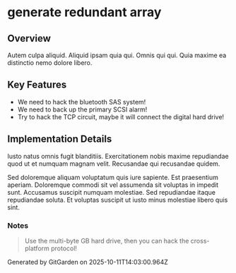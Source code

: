# generate redundant array

## Overview
Autem culpa aliquid. Aliquid ipsam quia qui. Omnis qui qui. Quia maxime ea distinctio nemo dolore libero.

## Key Features
- We need to hack the bluetooth SAS system!
- We need to back up the primary SCSI alarm!
- Try to hack the TCP circuit, maybe it will connect the digital hard drive!

## Implementation Details
Iusto natus omnis fugit blanditiis. Exercitationem nobis maxime repudiandae quod ut et numquam magnam velit. Recusandae qui recusandae quidem.
 Sed doloremque aliquam voluptatum quis iure sapiente. Est praesentium aperiam. Doloremque commodi sit vel assumenda sit voluptas in impedit sunt. Accusamus suscipit numquam molestiae. Sed repudiandae itaque repudiandae soluta. Et voluptas suscipit ut iusto minus molestiae libero quis sint.

### Notes
> Use the multi-byte GB hard drive, then you can hack the cross-platform protocol!

Generated by GitGarden on 2025-10-11T14:03:00.964Z